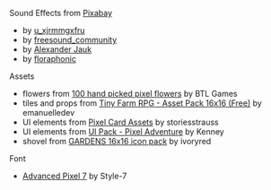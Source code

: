 Sound Effects from [Pixabay](https://pixabay.com/)
- by [u_xjrmmgxfru](https://pixabay.com/fr/users/u_xjrmmgxfru-47169417) 
- by [freesound_community](https://pixabay.com/fr/users/freesound_community-46691455/)
- by [Alexander Jauk](https://pixabay.com/users/alex_jauk-16800354/?)
- by [floraphonic](https://pixabay.com/users/floraphonic-38928062/)

Assets
- flowers from [100 hand picked pixel flowers](https://btl-games.itch.io/pixel-art-fauna-asset-pack) by BTL Games
- tiles and props from [Tiny Farm RPG - Asset Pack 16x16 (Free)](https://emanuelledev.itch.io/farm-rpg) by emanuelledev
- UI elements from [Pixel Card Assets](https://opengameart.org/content/pixel-card-assets) by storiesstrauss
- UI elements from [UI Pack - Pixel Adventure](https://kenney.nl/assets/ui-pack-pixel-adventure) by Kenney
- shovel from [GARDENS 16x16 icon pack](https://ivoryred.itch.io/gardens-16x16-icon-pack) by ivoryred

Font
- [Advanced Pixel 7](https://www.dafont.com/advanced-pixel-7.font) by Style-7